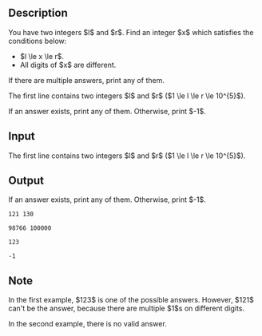 ## Description

<div><p>You have two integers $l$ and $r$. Find an integer $x$ which satisfies the conditions below:</p><ul> <li> $l \le x \le r$. </li><li> All digits of $x$ are different. </li></ul><p>If there are multiple answers, print any of them.</p></div><div class="input-specification"><p>The first line contains two integers $l$ and $r$ ($1 \le l \le r \le 10^{5}$).</p></div><div class="output-specification"><p>If an answer exists, print any of them. Otherwise, print $-1$.</p></div>

## Input

<p>The first line contains two integers $l$ and $r$ ($1 \le l \le r \le 10^{5}$).</p>

## Output

<p>If an answer exists, print any of them. Otherwise, print $-1$.</p>





```input1
121 130
```




```input2
98766 100000
```




```output1
123
```




```output2
-1
```



## Note

<p>In the first example, $123$ is one of the possible answers. However, $121$ can't be the answer, because there are multiple $1$s on different digits.</p><p>In the second example, there is no valid answer.</p>
